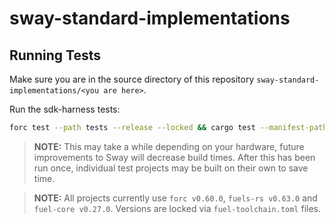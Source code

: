# sway-standard-implementations

## Running Tests

Make sure you are in the source directory of this repository `sway-standard-implementations/<you are here>`.

Run the sdk-harness tests:

```bash
forc test --path tests --release --locked && cargo test --manifest-path tests/Cargo.toml
```

> **NOTE:**
> This may take a while depending on your hardware, future improvements to Sway will decrease build times. After this has been run once, individual test projects may be built on their own to save time.

> **NOTE:**
> All projects currently use `forc v0.60.0`, `fuels-rs v0.63.0` and `fuel-core v0.27.0`. Versions are locked via `fuel-toolchain.toml` files.
